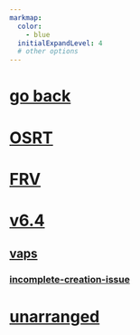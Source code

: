 ```yaml
---
markmap:
  color:
    - blue
  initialExpandLevel: 4
  # other options
---
```


# [go back](../index.html)
# [OSRT](OSRT/index.html)
# [FRV](FRV/index.html)
# [v6.4](v6.4/index.html)
## [vaps](v6.4/vaps/index.html)
### [incomplete-creation-issue](v6.4/vaps/incomplete-creation-issue/index.html)
# [unarranged](unarranged/index.html)
